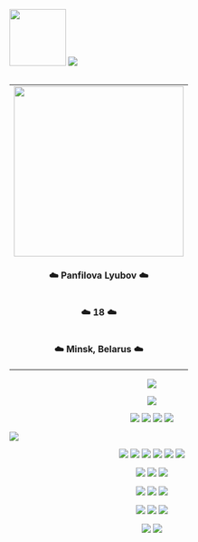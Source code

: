 <!-- <h1 align="center"> Hi there 👋 </h1> -->
<a href="#"><img src="https://media.giphy.com/media/WUlplcMpOCEmTGBtBW/giphy.gif" width="100"></a>
<a href="#"> <img src="https://readme-typing-svg.demolab.com?font=Dangrek&size=36&duration=6000&pause=1000&color=D481FF&background=4D23FF00&center=true&vCenter=true&width=435&lines=Hey!+Nice+to+see+you!"></a>

<!-- [![Typing SVG](https://readme-typing-svg.demolab.com?font=Dangrek&size=36&duration=6000&pause=1000&color=D481FF&background=4D23FF00&center=true&vCenter=true&width=435&lines=Hey!+Nice+to+see+you!)](#) 
<img src="https://media.giphy.com/media/WUlplcMpOCEmTGBtBW/giphy.gif" width="100"> -->

<!-- Right table -->

<table align="right" border="0">
    <tr><td><a href="#"><img src="https://user-images.githubusercontent.com/91209785/191731626-31667f23-0a7e-4393-ade8-e3bd10826894.jpg" width="300"></a></td></tr>
    <tr><td><p align="center"> <b>☁️ Panfilova Lyubov ☁️ </b></p></td></tr>
    <tr><td><p align="center"><b> ☁️ 18 ☁️</b></td></tr>
    <tr><td><p align="center"><b> ☁️ Minsk, Belarus ☁️ </b></td></tr>
</table>

<!-- Stats -->

<p align="center">
    <a href="#">    
<!--             <img src="https://github-readme-stats.vercel.app/api?username=panfluba&show_icons=true&theme=material-palenight&count_private=true&include_all_commits=true"> -->
            <img src="https://github-readme-streak-stats.herokuapp.com?user=panfluba&count_private=true&include_all_commits=true&theme=material-palenight&date_format=M%20j%5B%2C%20Y%5D">
    </a>


<!-- Links -->
<p align="center">
<a href="#"><img src="https://user-images.githubusercontent.com/91209785/191745823-abda2fff-31ff-4ca7-8a15-d4cd2df7ba01.gif"></a>


<p align="center">
<a href="https://www.linkedin.com/in/lyubov-panfilova-55068b243/"><img src="https://img.shields.io/badge/linkedin-%230077B5.svg?style=for-the-badge&logo=linkedin&logoColor=white"></a>
<a href="https://t.me/lubo0ow"><img src="https://img.shields.io/badge/Telegram-2CA5E0?style=for-the-badge&logo=telegram&logoColor=white"></a>
<a href="https://www.twitch.tv/balabonya"><img src="https://img.shields.io/badge/Twitch-%239146FF.svg?style=for-the-badge&logo=Twitch&logoColor=white"></a>
<a href="mailto:panfluba@gmail.com"><img src="https://img.shields.io/badge/Gmail-%23E4405F?style=for-the-badge&logo=gmail&logoColor=white"></a>

<!-- [![LinkedIn](https://img.shields.io/badge/linkedin-%230077B5.svg?style=for-the-badge&logo=linkedin&logoColor=white)](#) 
[![Telegram](https://img.shields.io/badge/Telegram-2CA5E0?style=for-the-badge&logo=telegram&logoColor=white)](#) 
[![Twitch](https://img.shields.io/badge/Twitch-%239146FF.svg?style=for-the-badge&logo=Twitch&logoColor=white)](#) 
[![Gmail](https://img.shields.io/badge/Gmail-%23E4405F?style=for-the-badge&logo=gmail&logoColor=white)](#) -->

[![](https://activity-graph.herokuapp.com/graph?username=panfluba&count_private=true&include_all_commits=true&theme=material-palenight)](#)

<!--#### 🎨 Design-->
<p align="center">
<a href="#"><img src="https://user-images.githubusercontent.com/91209785/191903263-69fe9ac7-8c8b-4985-ba06-e20c24d1f9d0.gif"></a>
<a href="#"><img src="https://img.shields.io/badge/adobe%20photoshop-%231976D2.svg?style=for-the-badge&logo=adobe%20photoshop&logoColor=white"></a>
<a href="#"><img src="https://img.shields.io/badge/figma-7957D5.svg?style=for-the-badge&logo=figma&logoColor=white"></a>
<a href="#"><img src="https://img.shields.io/badge/Adobe%20Premiere%20Pro-%23593d88.svg?style=for-the-badge&logo=Adobe%20Premiere%20Pro&logoColor=white"></a>
<a href="#"><img src="https://img.shields.io/badge/blender-%23F5792A.svg?style=for-the-badge&logo=blender&logoColor=white"></a>
<a href="#"><img src="https://img.shields.io/badge/adobe%20illustrator-%23FF9A00.svg?style=for-the-badge&logo=adobe%20illustrator&logoColor=white"></a>

<!--[![Adobe Photoshop](https://img.shields.io/badge/adobe%20photoshop-%231976D2.svg?style=for-the-badge&logo=adobe%20photoshop&logoColor=white)](#)
[![Figma](https://img.shields.io/badge/figma-7957D5.svg?style=for-the-badge&logo=figma&logoColor=white)](#)
[![Adobe Premiere Pro](https://img.shields.io/badge/Adobe%20Premiere%20Pro-%23593d88.svg?style=for-the-badge&logo=Adobe%20Premiere%20Pro&logoColor=white)](#)
[![Blender](https://img.shields.io/badge/blender-%23F5792A.svg?style=for-the-badge&logo=blender&logoColor=white)](#)
[![Adobe Illustrator](https://img.shields.io/badge/adobe%20illustrator-%23FF9A00.svg?style=for-the-badge&logo=adobe%20illustrator&logoColor=white)](#)-->


<!-- #### 📚 Languages -->
<p align="center">
<a href="#"><img src="https://user-images.githubusercontent.com/91209785/191902318-64b373bb-876c-4a44-8e1b-e179a5b2fbd5.gif"></a>
<a href="#"><img src="https://img.shields.io/badge/JavaScript-ffcd00.svg?style=for-the-badge&logo=javascript&logoColor=black"></a>
<a href="#"><img src="https://img.shields.io/badge/c++-3ca3cf.svg?style=for-the-badge&logo=c%2B%2B&logoColor=white"></a>

<!-- [![JavaScript](https://img.shields.io/badge/JavaScript-ffcd00.svg?style=for-the-badge&logo=javascript&logoColor=black)](#)
[![C++](https://img.shields.io/badge/c++-3765ab.svg?style=for-the-badge&logo=c%2B%2B&logoColor=white)](#) -->

<!--#### 💻 Web-->
<p align="center">
<a href="#"><img src="https://user-images.githubusercontent.com/91209785/191903247-0b43c080-f0f8-4ef0-96f8-fca1504dd83d.gif"></a>
<a href="#"><img src="https://img.shields.io/badge/HTML5-%23E4405F?style=for-the-badge&logo=html5&logoColor=white"></a>
<a href="#"><img src="https://img.shields.io/badge/CSS3-%231976D2?style=for-the-badge&logo=css3&logoColor=white"></a>

<!-- #### 📚 Frameworks -->
<p align="center">
<a href="#"><img src="https://user-images.githubusercontent.com/91209785/191903289-4090bb00-eb2c-471f-bd98-95c6a6a6147c.gif"></a>
<a href="#"><img src="https://img.shields.io/badge/react-%2320232a.svg?style=for-the-badge&logo=react&logoColor=white"></a>
<a href="#"><img src="https://img.shields.io/badge/Qt-fff.svg?style=for-the-badge&logo=Qt&logoColor=black"></a>



<!-- #### 🎓 Education -->
<p align="center">
<a href="#"><img src="https://user-images.githubusercontent.com/91209785/191903292-5b1e875f-fe51-49d2-b7f7-4322f73e8cbb.gif"></a>
<a href="https://www.codewars.com/users/panfluba"><img src="https://img.shields.io/badge/Codewars-%23E4405F?style=for-the-badge&logo=codewars&logoColor=white"></a>
<!-- <a href="#"><img src="#"></a> -->


<!--
**panfluba/panfluba** is a ✨ _special_ ✨ repository because its `README.md` (this file) appears on your GitHub profile.

Here are some ideas to get you started:

- 🔭 I’m currently working on ...
- 🌱 I’m currently learning ...
- 👯 I’m looking to collaborate on ...
- 🤔 I’m looking for help with ...
- 💬 Ask me about ...
- 📫 How to reach me: ...
- 😄 Pronouns: ...
- ⚡ Fun fact: ...

-->
